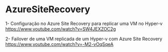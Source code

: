 # AzureSiteRecovery

1- Configuração no Azure Site Recovery para replicar uma VM no Hyper-v
https://www.youtube.com/watch?v=SW4JEXZOC2g


2- Failover de uma VM replicada de um Hyper-v com Azure Site Recovery
https://www.youtube.com/watch?v=-M2-vOqSqeA
